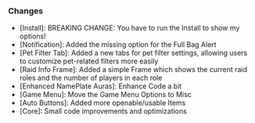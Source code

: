 ### Changes ###

  * [Install]: BREAKING CHANGE: You have to run the Install to show my options!
  * [Notification]: Added the missing option for the Full Bag Alert
  * [Pet Filter Tab]: Added a new tabs for pet filter settings, allowing users to customize pet-related filters more easily
  * [Raid Info Frame]: Added a simple Frame which shows the current raid roles and the number of players in each role
  * [Enhanced NamePlate Auras]: Enhance Code a bit
  * [Game Menu]: Move the Game Menu Options to Misc
  * [Auto Buttons]: Added more openable/usable Items
  * [Core]: Small code improvements and optimizations
